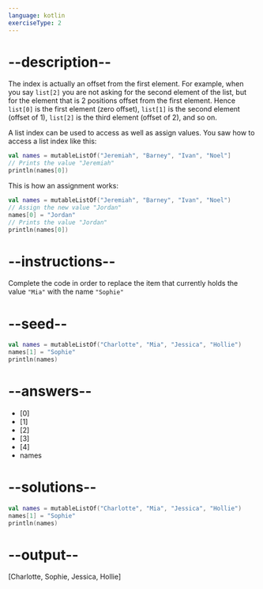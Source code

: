 ```yaml
---
language: kotlin
exerciseType: 2
---
```


# --description--

The index is actually an offset from the first element. For example, when you say `list[2]` you are not asking for the second element of the list, but for the element that is 2 positions offset from the first element. Hence `list[0]` is the first element (zero offset), `list[1]` is the second element (offset of 1), `list[2]` is the third element (offset of 2), and so on.

A list index can be used to access as well as assign values.
You saw how to access a list index like this:
```kotlin
val names = mutableListOf("Jeremiah", "Barney", "Ivan", "Noel"]
// Prints the value "Jeremiah"
println(names[0])
```
This is how an assignment works:
```kotlin
val names = mutableListOf("Jeremiah", "Barney", "Ivan", "Noel")
// Assign the new value "Jordan"
names[0] = "Jordan"
// Prints the value "Jordan"
println(names[0])
```

# --instructions--

Complete the code in order to replace the item that currently holds the value `"Mia"` with the name `"Sophie"`

# --seed--

```kotlin
val names = mutableListOf("Charlotte", "Mia", "Jessica", "Hollie")
names[1] = "Sophie"
println(names)
```

# --answers--

- [0]
- [1]
- [2]
- [3]
- [4]
- names

# --solutions--

```kotlin
val names = mutableListOf("Charlotte", "Mia", "Jessica", "Hollie")
names[1] = "Sophie"
println(names)
```

# --output--

[Charlotte, Sophie, Jessica, Hollie]
